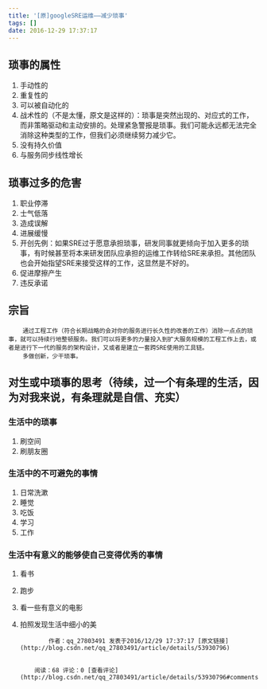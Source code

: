 ```yaml
---
title: '[原]googleSRE运维——减少琐事'
tags: []
date: 2016-12-29 17:37:17
---
```


## 琐事的属性

1.  手动性的
2.  重复性的
3.  可以被自动化的
4.  战术性的（不是太懂，原文是这样的）：琐事是突然出现的、对应式的工作，而非策略驱动和主动安排的。处理紧急警报是琐事。我们可能永远都无法完全消除这种类型的工作，但我们必须继续努力减少它。
5.  没有持久价值
6.  与服务同步线性增长

## 琐事过多的危害

1.  职业停滞
2.  士气低落
3.  造成误解
4.  进展缓慢
5.  开创先例：如果SRE过于愿意承担琐事，研发同事就更倾向于加入更多的琐事，有时候甚至将本来研发团队应承担的运维工作转给SRE来承担。其他团队也会开始指望SRE来接受这样的工作，这显然是不好的。
6.  促进摩擦产生
7.  违反承诺

## 宗旨

        通过工程工作（符合长期战略的会对你的服务进行长久性的改善的工作）消除一点点的琐事，就可以持续行地整顿服务。我们可以将更多的力量投入到扩大服务规模的工程工作上去，或者是进行下一代的服务的架构设计，又或者是建立一套跨SRE使用的工具链。
        多做创新，少干琐事。

## 对生或中琐事的思考（待续，过一个有条理的生活，因为对我来说，有条理就是自信、充实）

### 生活中的琐事

1.  刷空间
2.  刷朋友圈

### 生活中的不可避免的事情

1.  日常洗漱
2.  睡觉
3.  吃饭
4.  学习
5.  工作

### 生活中有意义的能够使自己变得优秀的事情

1.  看书
2.  跑步
3.  看一些有意义的电影
4.  拍照发现生活中细小的美
            
                作者：qq_27803491 发表于2016/12/29 17:37:17 [原文链接](http://blog.csdn.net/qq_27803491/article/details/53930796)
            
            
            阅读：68 评论：0 [查看评论](http://blog.csdn.net/qq_27803491/article/details/53930796#comments)
            